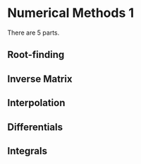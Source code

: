 Numerical Methods 1
==========

There are 5 parts.

## Root-finding

## Inverse Matrix

## Interpolation

## Differentials

## Integrals


